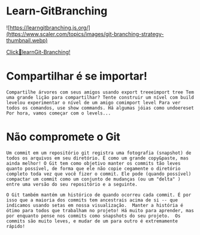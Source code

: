 # Learn-GitBranching
![https://learngitbranching.js.org/](https://www.scaler.com/topics/images/git-branching-strategy-thumbnail.webp)

[Click🥇learnGit-Branching!](https://learngitbranching.js.org/?locale=pt_BR)

# Compartilhar é se importar!


`Compartilhe árvores com seus amigos usando export treeeimport tree
Tem uma grande lição para compartilhar? Tente construir um nível com build levelou experimentar o nível de um amigo comimport level
Para ver todos os comandos, use show commands. Há algumas jóias como undoereset
Por hora, vamos começar com o levels...`
# Não compromete o Git
`Um commit em um repositório git registra uma fotografia (snapshot) de todos os arquivos em seu diretório. É como um grande copy&paste, mas ainda melhor!
O Git tem como objetivo manter os commits tão leves quanto possível, de forma que ele não copie cegamente o diretório completo toda vez que você fizer o commit. Ele pode (quando possível) compactar um commit como um conjunto de mudanças (ou um "delta" ) entre uma versão do seu repositório e a seguinte.`

`O Git também mantém um histórico de quando ocorreu cada commit. É por isso que a maioria dos commits tem ancestrais acima de si -- que indicamos usando setas em nossa visualização. 
Manter a história é ótimo para todos que trabalham no projeto! Há muito para aprender, mas por enquanto pense nos commits como snapshots do seu projeto. 
Os commits são muito leves, e mudar de um para outro é extremamente rápido!`
